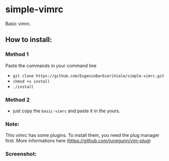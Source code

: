 # simple-vimrc

Basic vimrc.

## How to install:
### Method 1
Paste the commands in your command line
- `git clone https://github.com/EugenioBarbieriViale/simple-vimrc.git`
- `chmod +x install`
- `./install`

### Method 2
- just copy the `basic-vimrc` and paste it in the yours.

### Note:
This vimrc has some plugins. To install them, you need the plug manager first. More informations here (https://github.com/junegunn/vim-plug)

### Screenshot:
